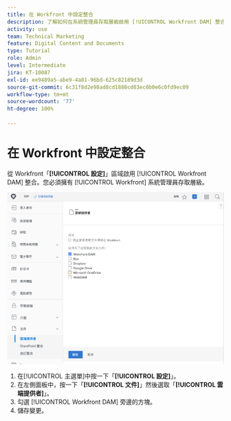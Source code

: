```yaml
---
title: 在 Workfront 中設定整合
description: 了解如何在系統管理員存取層級啟用 [!UICONTROL Workfront DAM] 整合。
activity: use
team: Technical Marketing
feature: Digital Content and Documents
type: Tutorial
role: Admin
level: Intermediate
jira: KT-10087
exl-id: ee9489a5-abe9-4a81-96bd-625c82189d3d
source-git-commit: 6c31f8d2e98ad8cd1880cd03ec0b0e6c0fd9ec09
workflow-type: tm+mt
source-wordcount: '77'
ht-degree: 100%

---
```


# 在 Workfront 中設定整合

從 Workfront「**[!UICONTROL 設定]**」區域啟用 [!UICONTROL Workfront DAM] 整合。您必須擁有 [!UICONTROL Workfront] 系統管理員存取層級。

![螢幕擷圖顯示「[!UICONTROL 雲端提供者]」設定頁面](assets/01-configure-the-integration-in-workfront.png)

1. 在[!UICONTROL 主選單]中按一下「**[!UICONTROL 設定]**」。
1. 在左側面板中，按一下「**[!UICONTROL 文件]**」然後選取「**[!UICONTROL 雲端提供者]**」。
1. 勾選 [!UICONTROL Workfront DAM] 旁邊的方塊。
1. 儲存變更。

<!--
Learn more graphic and documentation article link, below
* Enabling Workfront DAM
 -->
